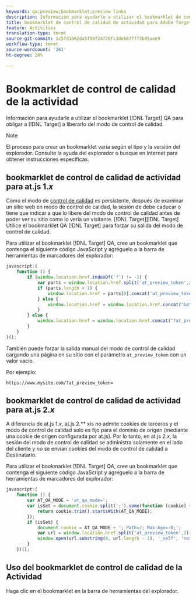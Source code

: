 ```yaml
---
keywords: qa;preview;bookmarklet;preview links
description: Información para ayudarle a utilizar el bookmarklet de control de calidad de Adobe Target para obligar al Destinatario a liberarlo del modo de control de calidad.
title: bookmarklet de control de calidad de actividad para Adobe Target
feature: Activities
translation-type: tm+mt
source-git-commit: 1c5fd1062da5f90f24720fc3deb67f7f3b05aee9
workflow-type: tm+mt
source-wordcount: '261'
ht-degree: 26%

---
```



# Bookmarklet de control de calidad de la actividad

Información para ayudarle a utilizar el bookmarklet [!DNL Target] QA para obligar a [!DNL Target] a liberarlo del modo de control de calidad.

>[!NOTE]
>
>El proceso para crear un bookmarklet varía según el tipo y la versión del explorador. Consulte la ayuda del explorador o busque en Internet para obtener instrucciones específicas.

## bookmarklet de control de calidad de actividad para at.js 1.*x* 

Como el modo de [control de calidad](/help/c-activities/c-activity-qa/activity-qa.md) es persistente, después de examinar un sitio web en modo de control de calidad, la sesión de debe caducar o tiene que indicar a que lo libere del modo de control de calidad antes de poder ver su sitio como lo vería un visitante. [!DNL Target][!DNL Target] Utilice el bookmarklet QA [!DNL Target] para forzar su salida del modo de control de calidad.

Para utilizar el bookmarklet [!DNL Target] QA, cree un bookmarklet que contenga el siguiente código JavaScript y agréguelo a la barra de herramientas de marcadores del explorador:

```javascript
javascript:(
    function () {
        if (window.location.href.indexOf('?') != -1) {
            var parts = window.location.href.split('at_preview_token',2);
            if (parts.length > 1) {
                window.location.href = parts[0].concat('at_preview_token=');
            } else {
                window.location.href = window.location.href.concat("&at_preview_token=")
            }
        } else {
            window.location.href = window.location.href.concat("?at_preview_token=")
        }
    }
)();
```

También puede forzar la salida manual del modo de control de calidad cargando una página en su sitio con el parámetro `at_preview_token` con un valor vacío.

Por ejemplo:

`https://www.mysite.com/?at_preview_token=`

## bookmarklet de control de calidad de actividad para at.js 2.*x* 

A diferencia de at.js 1.*x*, at.js 2.** xis no admite cookies de terceros y el modo de control de calidad solo es fijo para el dominio de origen (mediante una cookie de origen configurada por at.js). Por lo tanto, en at.js 2.*x*, la sesión del modo de control de calidad se administra solamente en el lado del cliente y no se envían cookies del modo de control de calidad a Destinatario.

Para utilizar el bookmarklet [!DNL Target] QA, cree un bookmarklet que contenga el siguiente código JavaScript y agréguelo a la barra de herramientas de marcadores del explorador:

```javascript
javascript:(
    function () {
        var AT_QA_MODE = 'at_qa_mode=';
        var isSet = document.cookie.split(';').some(function (cookie) {
            return cookie.trim().startsWith(AT_QA_MODE);
        });
        if (isSet) {
            document.cookie = AT_QA_MODE + '; Path=/; Max-Age=-0;';
            var url = window.location.href.split('at_preview_token',2)[0];
            window.open(url.substring(0, url.length - 1), '_self', 'noreferrer');
        }
    })();
```

## Uso del bookmarklet de control de calidad de la Actividad

Haga clic en el bookmarklet en la barra de herramientas del explorador.

